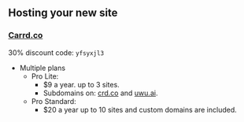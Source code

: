 ## Hosting your new site
### [Carrd.co](https://try.carrd.co/yfsyxjl3)
30% discount code: `yfsyxjl3`  
- Multiple plans
  - Pro Lite:
    - $9 a year. up to 3 sites.
    + Subdomains on: [crd.co](crd.co) and [uwu.ai](uwua.ai).
  - Pro Standard:
    - $20 a year up to 10 sites and custom domains are included.
